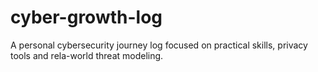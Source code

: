 # cyber-growth-log
A personal cybersecurity journey log focused on practical skills, privacy tools and rela-world threat modeling.
